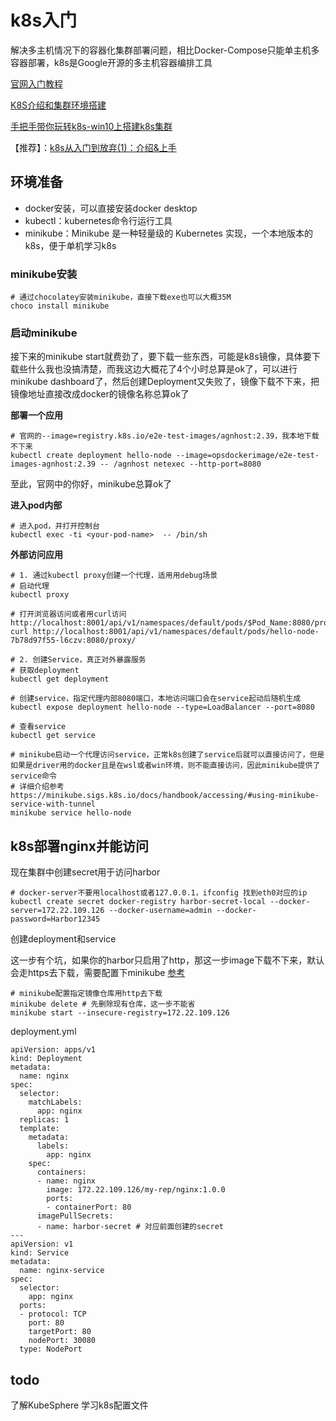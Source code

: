 <!--
 * @Author: mazca z867982005@163.com
 * @Date: 2023-11-06 08:25:52
 * @LastEditors: mazca z867982005@163.com
 * @LastEditTime: 2023-11-06 16:29:57
 * @FilePath: \mmacchao.github.io\docs\前端基建\devOps\k8s.md
 * @Description: 这是默认设置,请设置`customMade`, 打开koroFileHeader查看配置 进行设置: https://github.com/OBKoro1/koro1FileHeader/wiki/%E9%85%8D%E7%BD%AE
-->
# k8s入门

解决多主机情况下的容器化集群部署问题，相比Docker-Compose只能单主机多容器部署，k8s是Google开源的多主机容器编排工具

[官网入门教程](https://kubernetes.io/zh-cn/docs/tutorials/hello-minikube/)

[K8S介绍和集群环境搭建](https://juejin.cn/post/7258469240733614141)

[手把手带你玩转k8s-win10上搭建k8s集群](https://juejin.cn/post/6856407118669742094?searchId=202311061018198200ADBF3F5782B9AB7C)

【推荐】：[k8s从入门到放弃(1)：介绍&上手](https://juejin.cn/post/6844903792882761741)

## 环境准备
- docker安装，可以直接安装docker desktop
- kubectl：kubernetes命令行运行工具
- minikube：Minikube 是一种轻量级的 Kubernetes 实现，一个本地版本的k8s，便于单机学习k8s

### minikube安装
```shell
# 通过chocolatey安装minikube，直接下载exe也可以大概35M
choco install minikube
```

### 启动minikube
接下来的minikube start就费劲了，要下载一些东西，可能是k8s镜像，具体要下载些什么我也没搞清楚，而我这边大概花了4个小时总算是ok了，可以进行minikube dashboard了，然后创建Deployment又失败了，镜像下载不下来，把镜像地址直接改成docker的镜像名称总算ok了

**部署一个应用**
```shell
# 官网的--image=registry.k8s.io/e2e-test-images/agnhost:2.39，我本地下载不下来
kubectl create deployment hello-node --image=opsdockerimage/e2e-test-images-agnhost:2.39 -- /agnhost netexec --http-port=8080
```
至此，官网中的你好，minikube总算ok了

**进入pod内部**
```shell
# 进入pod，并打开控制台
kubectl exec -ti <your-pod-name>  -- /bin/sh
```

**外部访问应用**
```shell
# 1. 通过kubectl proxy创建一个代理，适用用debug场景
# 启动代理
kubectl proxy 

# 打开浏览器访问或者用curl访问http://localhost:8001/api/v1/namespaces/default/pods/$Pod_Name:8080/proxy/
curl http://localhost:8001/api/v1/namespaces/default/pods/hello-node-7b78d97f55-l6czv:8080/proxy/

# 2. 创建Service，真正对外暴露服务
# 获取deployment
kubectl get deployment

# 创建service，指定代理内部8080端口，本地访问端口会在service起动后随机生成
kubectl expose deployment hello-node --type=LoadBalancer --port=8080

# 查看service
kubectl get service

# minikube启动一个代理访问service，正常k8s创建了service后就可以直接访问了，但是如果是driver用的docker且是在wsl或者win环境，则不能直接访问，因此minikube提供了service命令
# 详细介绍参考 https://minikube.sigs.k8s.io/docs/handbook/accessing/#using-minikube-service-with-tunnel
minikube service hello-node
```

## k8s部署nginx并能访问
现在集群中创建secret用于访问harbor
```shell
# docker-server不要用localhost或者127.0.0.1，ifconfig 找到eth0对应的ip
kubectl create secret docker-registry harbor-secret-local --docker-server=172.22.109.126 --docker-username=admin --docker-password=Harbor12345
```

创建deployment和service

这一步有个坑，如果你的harbor只启用了http，那这一步image下载不下来，默认会走https去下载，需要配置下minikube [参考](https://minikube.sigs.k8s.io/docs/handbook/registry/#enabling-insecure-registries)
```shell
# minikube配置指定镜像仓库用http去下载
minikube delete # 先删除现有仓库，这一步不能省
minikube start --insecure-registry=172.22.109.126
```

deployment.yml
```shell
apiVersion: apps/v1
kind: Deployment
metadata:
  name: nginx
spec:
  selector:
    matchLabels:
      app: nginx
  replicas: 1
  template:
    metadata:
      labels:
        app: nginx
    spec:
      containers:
      - name: nginx
        image: 172.22.109.126/my-rep/nginx:1.0.0
        ports:
        - containerPort: 80
      imagePullSecrets:
      - name: harbor-secret # 对应前面创建的secret
---
apiVersion: v1
kind: Service
metadata:
  name: nginx-service
spec:
  selector:
    app: nginx
  ports:
  - protocol: TCP
    port: 80
    targetPort: 80
    nodePort: 30080
  type: NodePort
```

## todo
了解KubeSphere
学习k8s配置文件



